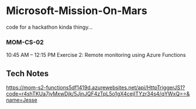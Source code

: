 # Microsoft-Mission-On-Mars
code for a hackathon kinda thingy...


### MOM-CS-02

10:45 AM – 12:15 PM	 Exercise 2: Remote monitoring using Azure Functions


## Tech Notes


https://mom-s2-functions5df1419d.azurewebsites.net/api/HttpTriggerJS1?code=r4shTKUa7jyMxwDjk/5JjnJQF4zTpL5o1gX4cejITYzr34s4/qYWxQ==&name=Jesse
